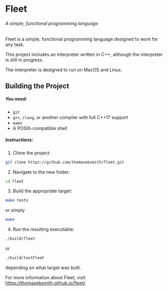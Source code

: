 # Fleet
###### A simple, functional programming language

Fleet is a simple, functional programming language designed to work for any
task.

This project includes an interpreter written in C++, although the interpreter
is still in progress.

The interpreter is designed to run on MacOS and Linux.

## Building the Project
##### You need:
 * `git`
 * `g++`, `clang`, or another compiler with full C++17 support
 * `make`
 * A POSIX-compatible shell

##### Instructions:
 1. Clone the project:
  ```sh
  git clone https://github.com/thomasebsmith/fleet.git
  ```
 2. Navigate to the new folder:
  ```sh
  cd fleet
  ```
 3. Build the appropriate target:
  ```sh
  make tests
  ```
  or simply
  ```sh
  make
  ```
 4. Run the resulting executable:
  ```sh
  ./build/fleet
  ```
  or
  ```sh
  ./build/testFleet
  ```
  depending on what target was built.

For more information about Fleet, visit https://thomasebsmith.github.io/fleet/.

